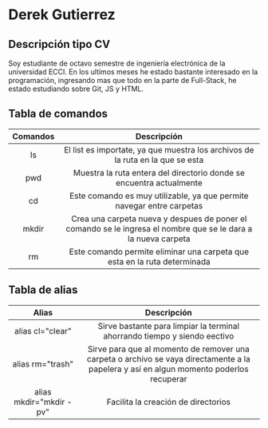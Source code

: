 # Derek Gutierrez
## Descripción tipo CV
Soy estudiante de octavo semestre de ingeniería electrónica de la universidad ECCI. En los ultimos meses he estado bastante interesado en la programación, ingresando mas que todo en la parte de Full-Stack, he estado estudiando sobre Git, JS y HTML.

## Tabla de comandos
|Comandos|Descripción|
|:--:|:--:|
|ls|El list es importate, ya que muestra los archivos de la ruta en la que se esta|
|pwd|Muestra la ruta entera del directorio donde se encuentra actualmente|
|cd|Este comando es muy utilizable, ya que permite navegar entre carpetas|
|mkdir|Crea una carpeta nueva y despues de poner el comando se le ingresa el nombre que se le dara a la nueva carpeta|
|rm|Este comando permite eliminar una carpeta que esta en la ruta determinada|

## Tabla de alias
|Alias|Descripción|
|:---:|:---------:|
|alias cl="clear"|Sirve bastante para limpiar la terminal ahorrando tiempo y siendo eectivo|
|alias rm="trash"|Sirve para que al momento de remover una carpeta o archivo se vaya directamente a la papelera y así en algun momento poderlos recuperar|
|alias mkdir="mkdir -pv"|Facilita la creación de directorios|
